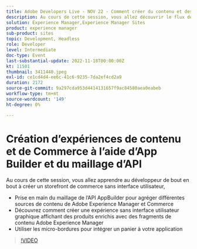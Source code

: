 ```yaml
---
title: Adobe Developers Live - NOV 22 - Comment créer du contenu et des expériences Commerce à l’aide d’App Builder et du maillage API
description: Au cours de cette session, vous allez découvrir le flux de développement de bout en bout qui crée un storefront de commerce piloté par l’expérience sans tête, en commençant par AppBuilder API Mesh pour agréger différentes sources de contenu à partir de Adobe Experience Manager et Commerce Découvrez comment créer une expérience sans tête affichant des produits enrichis avec des fragments de contenu Adobe Experience Manager Utiliser des microfragments pour intégrer un panier dans votre application
solution: Experience Manager,Experience Manager Sites
product: experience manager
sub-product: sites
topic: Development, Headless
role: Developer
level: Intermediate
doc-type: Event
last-substantial-update: 2022-11-18T00:00:00Z
kt: 11501
thumbnail: 3411440.jpeg
exl-id: ce1cd4d4-ee6c-41c6-9235-7da2ef4cd2a9
duration: 2172
source-git-commit: 9a297cda953d4414131657f9ac84580aea0eabeb
workflow-type: tm+mt
source-wordcount: '149'
ht-degree: 0%

---
```


# Création d’expériences de contenu et de Commerce à l’aide d’App Builder et du maillage d’API

Au cours de cette session, vous allez apprendre au développeur de bout en bout à créer un storefront de commerce sans interface utilisateur,

* Prise en main du maillage de l’API AppBuilder pour agréger différentes sources de contenu de Adobe Experience Manager et Commerce
* Découvrez comment créer une expérience sans interface utilisateur graphique affichant des produits enrichis avec des fragments de contenu Adobe Experience Manager
* Utiliser les micro-bordures pour intégrer un panier à votre application

>[!VIDEO](https://video.tv.adobe.com/v/3411440/?quality=12&learn=on)
